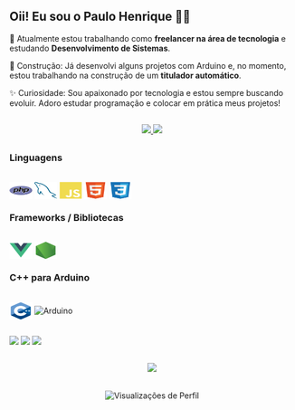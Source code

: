 ## Oii! Eu sou o Paulo Henrique 👨‍💻


🌱 Atualmente estou trabalhando como **freelancer na área de tecnologia** e estudando **Desenvolvimento de Sistemas**.

🚀 Construção: Já desenvolvi alguns projetos com Arduino e, no momento, estou trabalhando na construção de um **titulador automático**.

✨ Curiosidade: Sou apaixonado por tecnologia e estou sempre buscando evoluir. Adoro estudar programação e colocar em prática meus projetos!
##

<div align="center">
  <a href="https://github.com/Paulo-Hen-Lima">
    <img height="180em" src="https://github-readme-stats.vercel.app/api?username=Paulo-Hen-Lima&show_icons=true&theme=dark&include_all_commits=true&count_private=true&title_color=1E90FF&text_color=FFFFFF&icon_color=00BFFF&bg_color=0D1117&hide_border=true"/>
    <img height="180em" src="https://github-readme-stats.vercel.app/api/top-langs/?username=Paulo-Hen-Lima&layout=compact&langs_count=7&theme=dark&title_color=1E90FF&text_color=FFFFFF&bg_color=0D1117&hide_border=true"/>
  </a>
</div>

##

### Linguagens
<div style="display: inline_block"><br>
  <img align="center" alt="PHP" height="30" width="40" src="https://raw.githubusercontent.com/devicons/devicon/master/icons/php/php-original.svg">
  <img align="center" alt="MySQL" height="30" width="40" src="https://raw.githubusercontent.com/devicons/devicon/master/icons/mysql/mysql-original.svg">
  <img align="center" alt="JavaScript" height="30" width="40" src="https://raw.githubusercontent.com/devicons/devicon/master/icons/javascript/javascript-plain.svg">
  <img align="center" alt="HTML5" height="30" width="40" src="https://raw.githubusercontent.com/devicons/devicon/master/icons/html5/html5-original.svg">
  <img align="center" alt="CSS3" height="30" width="40" src="https://raw.githubusercontent.com/devicons/devicon/master/icons/css3/css3-original.svg">
</div>

### Frameworks / Bibliotecas
<div style="display: inline_block"><br>
  <img align="center" alt="Vue.js" height="30" width="40" src="https://raw.githubusercontent.com/devicons/devicon/master/icons/vuejs/vuejs-original.svg">
  <img align="center" alt="Node.js" height="30" width="40" src="https://raw.githubusercontent.com/devicons/devicon/master/icons/nodejs/nodejs-original.svg">
</div>

### C++ para Arduino
<div style="display: inline_block"><br>
  <img align="center" alt="C++" height="30" width="40" src="https://raw.githubusercontent.com/devicons/devicon/master/icons/cplusplus/cplusplus-original.svg">
  <img align="center" alt="Arduino" height="30" width="40" src="https://cdn.jsdelivr.net/gh/devicons/devicon/icons/arduino/arduino-original.svg">
</div>

##

<div> 
<a href="https://www.instagram.com/paulo__henrique__l/" target="_blank"><img src="https://img.shields.io/badge/-Instagram-%23E4405F?style=for-the-badge&logo=instagram&logoColor=white" target="_blank"></a>
  <a href="mailto:paulao.dev.01@gmail.com"><img src="https://img.shields.io/badge/-Gmail-%23333?style=for-the-badge&logo=gmail&logoColor=white" target="_blank"></a>
  <a href="https://discord.com/users/711333598866964545" target="_blank"><img src="https://img.shields.io/badge/-Discord-%237289DA?style=for-the-badge&logo=discord&logoColor=white" target="_blank"></a>
</div>

##


<div align="center">
  <img src="https://github-profile-summary-cards.vercel.app/api/cards/profile-details?username=Paulo-Hen-Lima&theme=github_dark" />
</div>

##

<div align="center">
  <img src="https://komarev.com/ghpvc/?username=Paulo-Hen-Lima&color=1E90FF&style=flat-square" alt="Visualizações de Perfil" />
</div>
